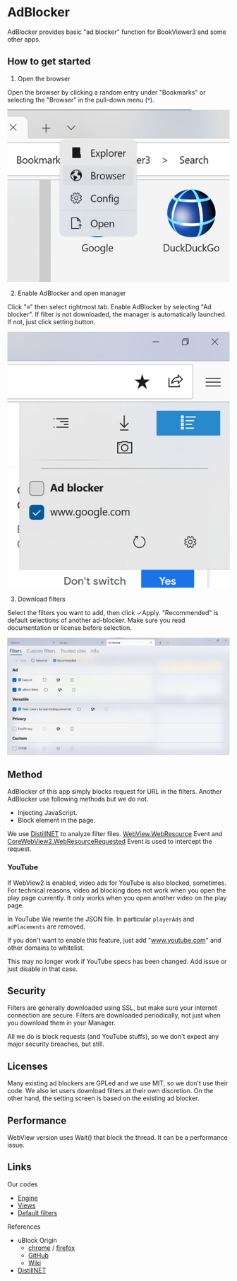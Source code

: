 # AdBlocker
AdBlocker provides basic "ad blocker" function for BookViewer3 and some other apps.

## How to get started
1. Open the browser

Open the browser by clicking a random entry under "Bookmarks" or selecting the "Browser" in the pull-down menu (˅).

![How to open the browser.](img/OpenBrowser.png "Pull-down menu is opened. Browser is in the entries.")

2. Enable AdBlocker and open manager

Click "≡" then select rightmost tab. Enable AdBlocker by selecting "Ad blocker". If filter is not downloaded, the manager is automatically launched. If not, just click setting button.

![Drawer](img/BrowserDrawer.png "Web browser with drawer opened. Extensions tab is selected.")

3. Download filters

Select the filters you want to add, then click ✓Apply.
"Recommended" is default selections of another ad-blocker.
Make sure you read documentation or license before selection.

![Manager](img/Manager.png "The manager of AdBlocker. Filters tab is selected.")

## Method
AdBlocker of this app simply blocks request for URL in the filters.
Another AdBlocker use following methods but we do not.

* Injecting JavaScript.
* Block element in the page.

We use [DistillNET](https://github.com/TechnikEmpire/DistillNET) to analyze filter files.
[WebView.WebResource](https://learn.microsoft.com/uwp/api/windows.ui.xaml.controls.webview.webresourcerequested) Event and [CoreWebView2.WebResourceRequested](https://learn.microsoft.com/dotnet/api/microsoft.web.webview2.core.corewebview2.webresourcerequested?view=webview2-dotnet-1.0.1418.22) Event is used to intercept the request.

### YouTube
If WebView2 is enabled, video ads for YouTube is also blocked, sometimes.
For technical reasons, video ad blocking does not work when you open the play page currently.
It only works when you open another video on the play page.

In YouTube We rewrite the JSON file. In particular `playerAds` and `adPlacements` are removed.

If you don't want to enable this feature, just add "www.youtube.com" and other domains to whitelist.

This may no longer work if YouTube specs has been changed. Add issue or just disable in that case.

## Security
Filters are generally downloaded using SSL, but make sure your internet connection are secure.
Filters are downloaded periodically, not just when you download them in your Manager.

All we do is block requests (and YouTube stuffs), so we don't expect any major security breaches, but still.

## Licenses
Many existing ad blockers are GPLed and we use MIT, so we don't use their code.
We also let users download filters at their own discretion.
On the other hand, the setting screen is based on the existing ad blocker.

## Performance
WebView version uses Wait() that block the thread. It can be a performance issue.

## Links
Our codes
* [Engine](https://github.com/kurema/BookViewerApp3/blob/master/BookViewerApp/Managers/ExtensionAdBlockerManager.cs)
* [Views](https://github.com/kurema/BookViewerApp3/tree/master/BookViewerApp/Views/BrowserAddOn)
* [Default filters](https://github.com/kurema/BookViewerApp3/blob/master/BookViewerApp/res/values/AdBlockList.xml)

References
* uBlock Origin
  * [chrome](https://chrome.google.com/webstore/detail/ublock-origin/cjpalhdlnbpafiamejdnhcphjbkeiagm) / [firefox](https://addons.mozilla.org/firefox/addon/ublock-origin/)
  * [GitHub](https://github.com/gorhill/uBlock)
  * [Wiki](https://github.com/gorhill/uBlock/wiki)
* [DistillNET](https://github.com/TechnikEmpire/DistillNET)
